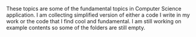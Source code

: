 These topics are some of the fundamental topics in Computer Science application. I am collecting simplified version of either a code I write in my work or the code that I find cool and fundamental. I am still working on example contents so some of the folders are still empty. 



